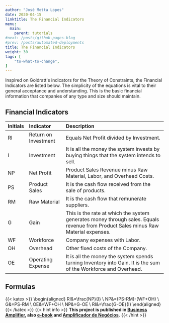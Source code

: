 ```yaml
---
author: "José Motta Lopes"
date: 2020-04-15
linktitle: The Financial Indicators
menu:
  main:
    parent: tutorials
#next: /posts/github-pages-blog
#prev: /posts/automated-deployments
title: The Financial Indicators
weight: 30
tags: [
    "to-what-to-change",
]
---
```

Inspired on Goldratt's indicators for the Theory of Constraints, the Financial Indicators are listed below. The simplicity of the equations is vital to their general acceptance and understanding. This is the basic financial information that companies of any type and size should maintain.

## Financial Indicators

Initials | Indicator | Description
--- | :--- | :---
RI | Return on Investment | Equals Net Profit divided by Investment.
I | Investment | It is all the money the system invests by buying things that the system intends to sell.
NP | Net Profit | Product Sales Revenue minus Raw Material, Labor, and Overhead Costs.
PS | Product Sales | It is the cash flow received from the sale of products.
RM | Raw Material | It is the cash flow that remunerate suppliers.
G | Gain | This is the rate at which the system generates money through sales. Equals revenue from Product Sales minus Raw Material expenses.
WF | Workforce | Company expenses with Labor.
OH | Overhead | Other fixed costs of the Company.
OE | Operating Expense | It is all the money the system spends turning Inventory into Gain. It is the sum of the Workforce and Overhead.

## Formulas

{{< katex >}}
\begin{aligned}
   RI&=\frac{NP}{I} \\
   NP&=(PS-RM)-(WF+OH) \\
   G&=PS-RM \\
   OE&=WF+OH \\
   NP&=G-OE \\
   RI&=\frac{G-OE}{I}
\end{aligned}
{{< /katex >}}
{{< hint info >}}
**This project is published in [Business Amplifier](https://www.amazon.com/Business-Amplifier-M-Sc-Motta-Lopes/dp/B083XGK14Q), also [e-book](https://www.amazon.com/Business-Amplifier-Jose-Motta-Lopes-ebook-dp-B086L6V6QY/dp/B086L6V6QY/) and [Amplificador de Negócios](https://www.amazon.com/M-Sc-Jose-Motta-Lopes/dp/8592301009).**
{{< /hint >}}
